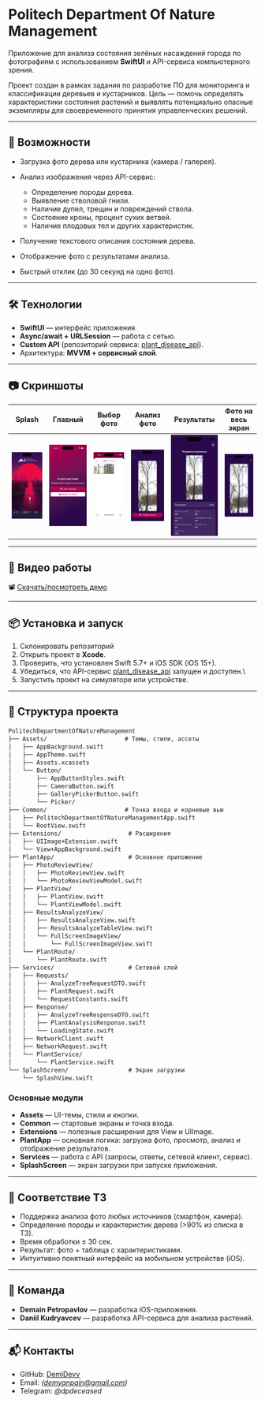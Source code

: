 # Politech Department Of Nature Management

Приложение для анализа состояния зелёных насаждений города по фотографиям с использованием **SwiftUI** и API-сервиса компьютерного зрения.

Проект создан в рамках задания по разработке ПО для мониторинга и классификации деревьев и кустарников. Цель — помочь определять характеристики состояния растений и выявлять потенциально опасные экземпляры для своевременного принятия управленческих решений.

---

## 🚀 Возможности

* Загрузка фото дерева или кустарника (камера / галерея).
* Анализ изображения через API-сервис:

  * Определение породы дерева.
  * Выявление стволовой гнили.
  * Наличие дупел, трещин и повреждений ствола.
  * Состояние кроны, процент сухих ветвей.
  * Наличие плодовых тел и других характеристик.
* Получение текстового описания состояния дерева.
* Отображение фото с результатами анализа.
* Быстрый отклик (до 30 секунд на одно фото).

---

## 🛠️ Технологии

* **SwiftUI** — интерфейс приложения.
* **Async/await + URLSession** — работа с сетью.
* **Custom API** (репозиторий сервиса: [plant_disease_api](https://github.com/kurorodev/plant_disease_api)).
* Архитектура: **MVVM + сервисный слой**.

---

## 📷 Скриншоты

| Splash | Главный | Выбор фото | Анализ фото | Результаты | Фото на весь экран |
|--------|---------|------------|-------------|------------|--------------------|
| <img src="docs/screenshots/splash.png" width="200"/> | <img src="docs/screenshots/main.png" width="200"/> | <img src="docs/screenshots/select.png" width="200"/> | <img src="docs/screenshots/analyze.png" width="200"/> | <img src="docs/screenshots/results.png" width="200"/> | <img src="docs/screenshots/fullanalyzephoto.png" width="200"/> |

---

## 🎥 Видео работы

📽 [Скачать/посмотреть демо](docs/video/demo.mp4)

---

## 📦 Установка и запуск

1. Склонировать репозиторий
2. Открыть проект в **Xcode**.
3. Проверить, что установлен Swift 5.7+ и iOS SDK (iOS 15+).
4. Убедиться, что API-сервис [plant_disease_api](https://github.com/kurorodev/plant_disease_api) запущен и доступен.\
5. Запустить проект на симуляторе или устройстве.

---

## 📂 Структура проекта

```
PolitechDepartmentOfNatureManagement
├── Assets/                      # Темы, стили, ассеты
│   ├── AppBackground.swift
│   ├── AppTheme.swift
│   ├── Assets.xcassets
│   └── Button/
│       ├── AppButtonStyles.swift
│       ├── CameraButton.swift
│       ├── GalleryPickerButton.swift
│       └── Picker/
├── Common/                      # Точка входа и корневые вью
│   ├── PolitechDepartmentOfNatureManagementApp.swift
│   └── RootView.swift
├── Extensions/                   # Расширения
│   ├── UIImage+Extension.swift
│   └── View+AppBackground.swift
├── PlantApp/                     # Основное приложение
│   ├── PhotoReviewView/
│   │   ├── PhotoReviewView.swift
│   │   └── PhotoReviewViewModel.swift
│   ├── PlantView/
│   │   ├── PlantView.swift
│   │   └── PlantViewModel.swift
│   ├── ResultsAnalyzeView/
│   │   ├── ResultsAnalyzeView.swift
│   │   ├── ResultsAnalyzeTableView.swift
│   │   └── FullScreenImageView/
│   │       └── FullScreenImageView.swift
│   └── PlantRoute/
│       └── PlantRoute.swift
├── Services/                     # Сетевой слой
│   ├── Requests/
│   │   ├── AnalyzeTreeRequestDTO.swift
│   │   ├── PlantRequest.swift
│   │   └── RequestConstants.swift
│   ├── Response/
│   │   ├── AnalyzeTreeResponseDTO.swift
│   │   ├── PlantAnalysisResponse.swift
│   │   └── LoadingState.swift
│   ├── NetworkClient.swift
│   ├── NetworkRequest.swift
│   └── PlantService/
│       └── PlantService.swift
└── SplashScreen/                 # Экран загрузки
    └── SplashView.swift
```

### Основные модули

* **Assets** — UI-темы, стили и кнопки.
* **Common** — стартовые экраны и точка входа.
* **Extensions** — полезные расширения для View и UIImage.
* **PlantApp** — основная логика: загрузка фото, просмотр, анализ и отображение результатов.
* **Services** — работа с API (запросы, ответы, сетевой клиент, сервис).
* **SplashScreen** — экран загрузки при запуске приложения.

---

## 📑 Соответствие ТЗ

* Поддержка анализа фото любых источников (смартфон, камера).
* Определение породы и характеристик дерева (>90% из списка в ТЗ).
* Время обработки ≤ 30 сек.
* Результат: фото + таблица с характеристиками.
* Интуитивно понятный интерфейс на мобильном устройстве (iOS).

---

## 👥 Команда

* **Demain Petropavlov** — разработка iOS-приложения.
* **Daniil Kudryavcev** — разработка API-сервиса для анализа растений.

---

## 📬 Контакты

* GitHub: [DemiDevv](https://github.com/DemiDevv)
* Email: *(demyanpain@gmail.com)*
* Telegram: *@dpdeceased*
